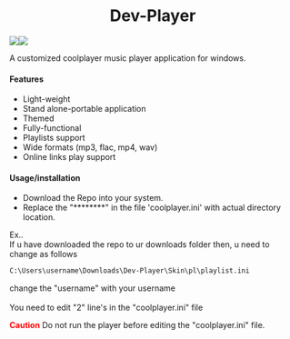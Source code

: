 <h1 align="center"> Dev-Player </h1>
<img src="https://img.shields.io/badge/OpenSource-Yes-green"/><img src="https://img.shields.io/badge/License-MIT-blue" />

A customized coolplayer music player application for windows.


#### Features
* Light-weight
* Stand alone-portable application
* Themed
* Fully-functional
* Playlists support
* Wide formats (mp3, flac, mp4, wav)
* Online links play support


#### Usage/installation
+ Download the Repo into your system.
+ Replace the "********" in the file 'coolplayer.ini' with actual directory location.

Ex.. <br>
If u have downloaded the repo to ur downloads folder then, u need to change as follows
<br>
```sh
C:\Users\username\Downloads\Dev-Player\Skin\pl\playlist.ini
```
change the "username" with your username <br><br>
You need to edit "2" line's in the "coolplayer.ini" file

<b style='color:red'>Caution</b>
Do not run the player before editing the "coolplayer.ini" file.
